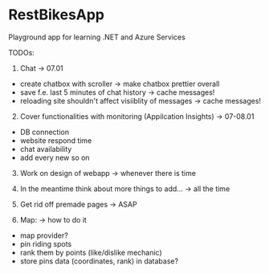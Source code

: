 # RestBikesApp
Playground app for learning .NET and Azure Services

TODOs:

1. Chat -> 07.01
- create chatbox with scroller -> make chatbox prettier overall 
- save f.e. last 5 minutes of chat history -> cache messages!
- reloading site shouldn't affect visiiblity of messages -> cache messages!

2. Cover functionalities with monitoring (Appilcation Insights) -> 07-08.01
- DB connection
- website respond time
- chat availability
- add every new so on

3. Work on design of webapp -> whenever there is time

4. In the meantime think about more things to add... -> all the time

5. Get rid off premade pages -> ASAP

6. Map: -> how to do it
- map provider?
- pin riding spots
- rank them by points (like/dislike mechanic)
- store pins data (coordinates, rank) in database?
